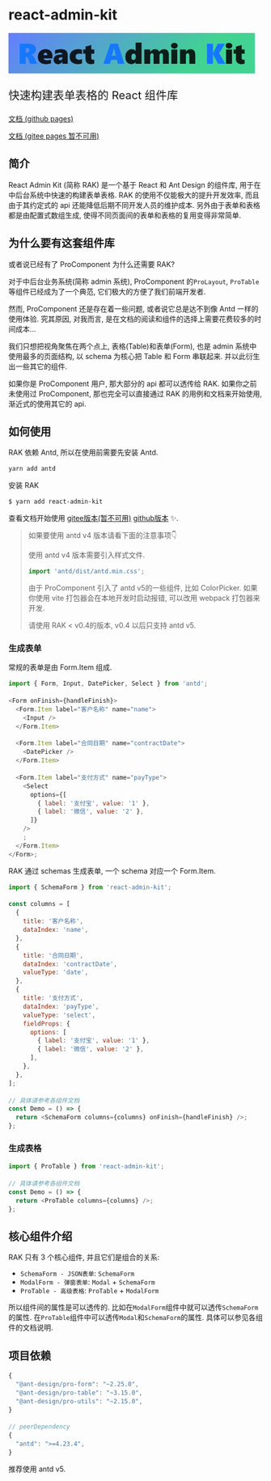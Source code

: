 # react-admin-kit

<p align="left">
    <img alt='react admin kit logo' height="80" src="https://github.com/jaykou25/react-admin-kit/raw/v0.3/public/rak.png">
  <p style="font-size: 22px">快速构建表单表格的 React 组件库</p>
</p>

[文档 (github pages)](https://jaykou25.github.io/react-admin-kit/)
  
[文档 (gitee pages 暂不可用)](https://jaykou.gitee.io/react-admin-kit)

## 简介

React Admin Kit (简称 RAK) 是一个基于 React 和 Ant Design 的组件库, 用于在中后台系统中快速的构建表单表格. RAK 的使用不仅能极大的提升开发效率, 而且由于其约定式的 api 还能降低后期不同开发人员的维护成本. 另外由于表单和表格都是由配置式数组生成, 使得不同页面间的表单和表格的复用变得非常简单.

## 为什么要有这套组件库

或者说已经有了 ProComponent 为什么还需要 RAK?

对于中后台业务系统(简称 admin 系统), ProComponent 的`ProLayout`, `ProTable`等组件已经成为了一个典范, 它们极大的方便了我们前端开发者.

然而, ProComponent 还是存在着一些问题, 或者说它总是达不到像 Antd 一样的使用体验. 究其原因, 对我而言, 是在文档的阅读和组件的选择上需要花费较多的时间成本...

我们只想把视角聚焦在两个点上, 表格(Table)和表单(Form), 也是 admin 系统中使用最多的页面结构, 以 schema 为核心把 Table 和 Form 串联起来. 并以此衍生出一些其它的组件.

如果你是 ProComponent 用户, 那大部分的 api 都可以透传给 RAK. 如果你之前未使用过 ProComponent, 那也完全可以直接通过 RAK 的用例和文档来开始使用, 渐近式的使用其它的 api.

## 如何使用

RAK 依赖 Antd, 所以在使用前需要先安装 Antd.

```bash
yarn add antd
```

安装 RAK

```bash
$ yarn add react-admin-kit
```
查看文档开始使用 [gitee版本(暂不可用)](https://jaykou.gitee.io/react-admin-kit/components/schema-form)  [github版本](https://jaykou25.github.io/react-admin-kit/components/schema-form) ✨.

> 如果要使用 antd v4 版本请看下面的注意事项👇
>
> 使用 antd v4 版本需要引入样式文件.
>
> ```js
> import 'antd/dist/antd.min.css';
> ```
>
> 由于 ProComponent 引入了 antd v5的一些组件, 比如 ColorPicker. 如果你使用 vite 打包器会在本地开发时启动报错, 可以改用 webpack 打包器来开发. 
>
> 请使用 RAK < v0.4的版本, v0.4 以后只支持 antd v5.

### 生成表单

常规的表单是由 Form.Item 组成.

```js
import { Form, Input, DatePicker, Select } from 'antd';

<Form onFinish={handleFinish}>
  <Form.Item label="客户名称" name="name">
    <Input />
  </Form.Item>

  <Form.Item label="合同日期" name="contractDate">
    <DatePicker />
  </Form.Item>

  <Form.Item label="支付方式" name="payType">
    <Select
      options={[
        { label: '支付宝', value: '1' },
        { label: '微信', value: '2' },
      ]}
    />
    ;
  </Form.Item>
</Form>;
```

RAK 通过 schemas 生成表单, 一个 schema 对应一个 Form.Item.

```js
import { SchemaForm } from 'react-admin-kit';

const columns = [
  {
    title: '客户名称',
    dataIndex: 'name',
  },
  {
    title: '合同日期',
    dataIndex: 'contractDate',
    valueType: 'date',
  },
  {
    title: '支付方式',
    dataIndex: 'payType',
    valueType: 'select',
    fieldProps: {
      options: [
        { label: '支付宝', value: '1' },
        { label: '微信', value: '2' },
      ],
    },
  },
];

// 具体请参考各组件文档
const Demo = () => {
  return <SchemaForm columns={columns} onFinish={handleFinish} />;
};
```

### 生成表格

```js
import { ProTable } from 'react-admin-kit';

// 具体请参考各组件文档
const Demo = () => {
  return <ProTable columns={columns} />;
};
```

## 核心组件介绍

RAK 只有 3 个核心组件, 并且它们是组合的关系:

- `SchemaForm - JSON表单`: `SchemaForm`
- `ModalForm - 弹窗表单`: `Modal` + `SchemaForm`
- `ProTable - 高级表格`: `ProTable` + `ModalForm`

所以组件间的属性是可以透传的. 比如在`ModalForm`组件中就可以透传`SchemaForm`的属性. 在`ProTable`组件中可以透传`Modal`和`SchemaForm`的属性. 具体可以参见各组件的文档说明.

## 项目依赖

```js
{
  "@ant-design/pro-form": "~2.25.0",
  "@ant-design/pro-table": "~3.15.0",
  "@ant-design/pro-utils": "~2.15.0",
}

// peerDependency
{
  "antd": ">=4.23.4",
}
```

推荐使用 antd v5.
